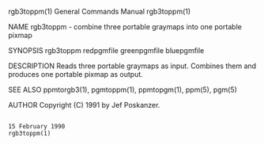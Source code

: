 rgb3toppm(1)                                                                            General Commands Manual                                                                           rgb3toppm(1)

NAME
       rgb3toppm - combine three portable graymaps into one portable pixmap

SYNOPSIS
       rgb3toppm redpgmfile greenpgmfile bluepgmfile

DESCRIPTION
       Reads three portable graymaps as input.  Combines them and produces one portable pixmap as output.

SEE ALSO
       ppmtorgb3(1), pgmtoppm(1), ppmtopgm(1), ppm(5), pgm(5)

AUTHOR
       Copyright (C) 1991 by Jef Poskanzer.

                                                                                           15 February 1990                                                                               rgb3toppm(1)
